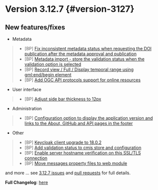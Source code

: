 # Version 3.12.7 {#version-3127}

## New features/fixes

-   Metadata

> -   [BP] [Fix inconsistent metadata status when requesting the DOI publication after the metadata approval and publication](https://github.com/geonetwork/core-geonetwork/pull/6505)
> -   [BP] [Metadata import - store the validation status when the validation option is selected](https://github.com/geonetwork/core-geonetwork/pull/6444)
> -   [BP] [Record view / Full / Display temporal range using gml:end/begin element](https://github.com/geonetwork/core-geonetwork/pull/6510)
> -   [BP] [Add OGC API protocols support for online resources](https://github.com/geonetwork/core-geonetwork/pull/6477)

-   User interface

> -   [BP] [Adjust side bar thickness to 12px](https://github.com/geonetwork/core-geonetwork/pull/6293)

-   Administration

> -   [BP] [Configuration option to display the application version and links to the About, GitHub and API pages in the footer](https://github.com/geonetwork/core-geonetwork/pull/6436)

-   Other

> -   [BP] [Keycloak client upgrade to 18.0.2](https://github.com/geonetwork/core-geonetwork/pull/6531)
> -   [BP] [Add validation status to cmis store and configuration](https://github.com/geonetwork/core-geonetwork/pull/6511)
> -   [BP] [Enable server hostname verification on this SSL/TLS connection](https://github.com/geonetwork/core-geonetwork/pull/6403)
> -   [BP] [Move messages property files to web module](https://github.com/geonetwork/core-geonetwork/pull/6508)

and more \... see [3.12.7 issues](https://github.com/geonetwork/core-geonetwork/issues?q=is%3Aissue+milestone%3A3.12.7+is%3Aclosed) and [pull requests](https://github.com/geonetwork/core-geonetwork/pulls?q=milestone%3A3.12.7+is%3Aclosed+is%3Apr) for full details.

**Full Changelog**: [here](https://github.com/geonetwork/core-geonetwork/compare/3.12.6...3.12.7)
